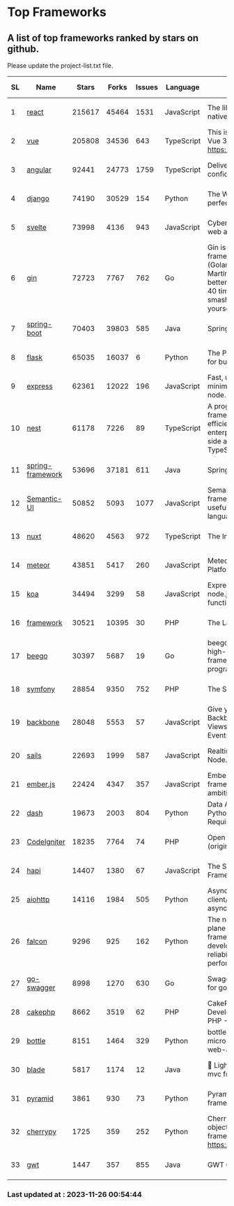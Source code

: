 # Top Frameworks
## A list of top frameworks ranked by stars on github.  
Please update the project-list.txt file.

| SL| Name  | Stars| Forks| Issues | Language | Description | Last Commit |
| --| ------| -----| ---- | ------ | -------- | ----------- | ----------- |
| 1 | [react](https://github.com/facebook/react) | 215617 | 45464 | 1531 | JavaScript | The library for web and native user interfaces. | 2023-11-23 18:37:21 |
| 2 | [vue](https://github.com/vuejs/vue) | 205808 | 34536 | 643 | TypeScript | This is the repo for Vue 2. For Vue 3, go to https://github.com/vuejs/core | 2023-11-07 07:32:23 |
| 3 | [angular](https://github.com/angular/angular) | 92441 | 24773 | 1759 | TypeScript | Deliver web apps with confidence 🚀 | 2023-11-21 18:45:00 |
| 4 | [django](https://github.com/django/django) | 74190 | 30529 | 154 | Python | The Web framework for perfectionists with deadlines. | 2023-11-25 16:08:50 |
| 5 | [svelte](https://github.com/sveltejs/svelte) | 73998 | 4136 | 943 | JavaScript | Cybernetically enhanced web apps | 2023-11-25 22:29:18 |
| 6 | [gin](https://github.com/gin-gonic/gin) | 72723 | 7767 | 762 | Go | Gin is a HTTP web framework written in Go (Golang). It features a Martini-like API with much better performance -- up to 40 times faster. If you need smashing performance, get yourself some Gin. | 2023-11-16 15:46:43 |
| 7 | [spring-boot](https://github.com/spring-projects/spring-boot) | 70403 | 39803 | 585 | Java | Spring Boot | 2023-11-23 22:35:04 |
| 8 | [flask](https://github.com/pallets/flask) | 65035 | 16037 | 6 | Python | The Python micro framework for building web applications. | 2023-11-15 21:03:05 |
| 9 | [express](https://github.com/expressjs/express) | 62361 | 12022 | 196 | JavaScript | Fast, unopinionated, minimalist web framework for node. | 2023-06-04 15:47:20 |
| 10 | [nest](https://github.com/nestjs/nest) | 61178 | 7226 | 89 | TypeScript | A progressive Node.js framework for building efficient, scalable, and enterprise-grade server-side applications with TypeScript/JavaScript 🚀 | 2023-11-24 08:47:23 |
| 11 | [spring-framework](https://github.com/spring-projects/spring-framework) | 53696 | 37181 | 611 | Java | Spring Framework | 2023-11-25 17:12:43 |
| 12 | [Semantic-UI](https://github.com/Semantic-Org/Semantic-UI) | 50852 | 5093 | 1077 | JavaScript | Semantic is a UI component framework based around useful principles from natural language. | 2023-01-11 17:05:32 |
| 13 | [nuxt](https://github.com/nuxt/nuxt) | 48620 | 4563 | 972 | TypeScript | The Intuitive Vue Framework. | 2023-11-24 14:11:55 |
| 14 | [meteor](https://github.com/meteor/meteor) | 43851 | 5417 | 260 | JavaScript | Meteor, the JavaScript App Platform | 2023-11-24 14:31:40 |
| 15 | [koa](https://github.com/koajs/koa) | 34494 | 3299 | 58 | JavaScript | Expressive middleware for node.js using ES2017 async functions | 2023-11-08 15:05:20 |
| 16 | [framework](https://github.com/laravel/framework) | 30521 | 10395 | 30 | PHP | The Laravel Framework. | 2023-11-24 14:39:25 |
| 17 | [beego](https://github.com/beego/beego) | 30397 | 5687 | 19 | Go | beego is an open-source, high-performance web framework for the Go programming language. | 2023-11-24 13:00:49 |
| 18 | [symfony](https://github.com/symfony/symfony) | 28854 | 9350 | 752 | PHP | The Symfony PHP framework | 2023-11-25 20:22:22 |
| 19 | [backbone](https://github.com/jashkenas/backbone) | 28048 | 5553 | 57 | JavaScript | Give your JS App some Backbone with Models, Views, Collections, and Events | 2023-08-10 22:05:08 |
| 20 | [sails](https://github.com/balderdashy/sails) | 22693 | 1999 | 587 | JavaScript | Realtime MVC Framework for Node.js | 2023-09-01 21:26:40 |
| 21 | [ember.js](https://github.com/emberjs/ember.js) | 22424 | 4347 | 357 | JavaScript | Ember.js - A JavaScript framework for creating ambitious web applications | 2023-11-21 05:14:22 |
| 22 | [dash](https://github.com/plotly/dash) | 19673 | 2003 | 804 | Python | Data Apps & Dashboards for Python. No JavaScript Required. | 2023-10-26 19:38:28 |
| 23 | [CodeIgniter](https://github.com/bcit-ci/CodeIgniter) | 18235 | 7764 | 74 | PHP | Open Source PHP Framework (originally from EllisLab) | 2023-04-07 17:57:13 |
| 24 | [hapi](https://github.com/hapijs/hapi) | 14407 | 1380 | 67 | JavaScript | The Simple, Secure Framework Developers Trust | 2023-09-18 11:40:11 |
| 25 | [aiohttp](https://github.com/aio-libs/aiohttp) | 14116 | 1984 | 505 | Python | Asynchronous HTTP client/server framework for asyncio and Python | 2023-11-25 22:31:16 |
| 26 | [falcon](https://github.com/falconry/falcon) | 9296 | 925 | 162 | Python | The no-magic web data plane API and microservices framework for Python developers, with a focus on reliability, correctness, and performance at scale. | 2023-11-12 19:21:29 |
| 27 | [go-swagger](https://github.com/go-swagger/go-swagger) | 8998 | 1270 | 630 | Go | Swagger 2.0 implementation for go | 2023-11-26 00:01:16 |
| 28 | [cakephp](https://github.com/cakephp/cakephp) | 8662 | 3519 | 62 | PHP | CakePHP: The Rapid Development Framework for PHP - Official Repository | 2023-11-24 15:29:16 |
| 29 | [bottle](https://github.com/bottlepy/bottle) | 8151 | 1464 | 329 | Python | bottle.py is a fast and simple micro-framework for python web-applications. | 2022-09-05 15:24:52 |
| 30 | [blade](https://github.com/lets-blade/blade) | 5817 | 1174 | 12 | Java | :rocket: Lightning fast and elegant mvc framework for Java8 | 2023-06-16 05:18:49 |
| 31 | [pyramid](https://github.com/Pylons/pyramid) | 3861 | 930 | 73 | Python | Pyramid - A Python web framework | 2023-09-14 21:55:43 |
| 32 | [cherrypy](https://github.com/cherrypy/cherrypy) | 1725 | 359 | 252 | Python | CherryPy is a pythonic, object-oriented HTTP framework.      https://cherrypy.dev | 2023-08-04 13:52:17 |
| 33 | [gwt](https://github.com/gwtproject/gwt) | 1447 | 357 | 855 | Java | GWT Open Source Project | 2023-11-15 01:18:28 |

### Last updated at : 2023-11-26 00:54:44

